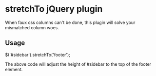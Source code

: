 # stretchTo jQuery plugin

When faux css columns can't be done, this plugin will solve your mismatched column woes.

## Usage

$('#sidebar').stretchTo('footer');

The above code will adjust the height of #sidebar to the top of the footer element.

